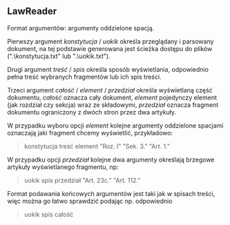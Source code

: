 ## LawReader
Format argumentów: argumenty oddzielone spacją.

Pierwszy argument _konstytucja_ / _uokik_ określa przeglądany i parsowany dokument, na tej podstawie generowana jest ścieżka dostępu do plików (".\konstytucja.txt" lub ".\uokik.txt").

Drugi argument _treść_ / _spis_ określa sposób wyświetlania, odpowiednio pełna treść wybranych fragmentów lub ich spis treści.

Trzeci argument _całość_ / _element_ / _przedział_ określa wyświetlaną część dokumentu, _całość_ oznacza cały dokument, 
_element_ pojedynczy element (jak rozdział czy sekcja) wraz ze składowymi, _przedział_ oznacza fragment dokumentu ograniczony z dwóch stron przez dwa artykuły.

W przypadku wyboru opcji _element_ kolejne argumenty oddzielone spacjami oznaczają jaki fragment chcemy wyświetlić, 
przykładowo:
>konstytucja treść element "Roz. I" "Sek. 3." "Art. 1."

W przypadku opcji _przedział_ kolejne dwa argumenty określają brzegowe artykuły wyświetlanego fragmentu, np:
>uokik spis przedział "Art. 23c." "Art. 112."

Format podawania końcowych argumentów jest taki jak w spisach treści, więc można go łatwo sprawdzić podając np. odpowiednio
>uokik spis całość
